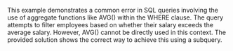 This example demonstrates a common error in SQL queries involving the use of aggregate functions like AVG() within the WHERE clause.  The query attempts to filter employees based on whether their salary exceeds the average salary. However, AVG() cannot be directly used in this context.  The provided solution shows the correct way to achieve this using a subquery.